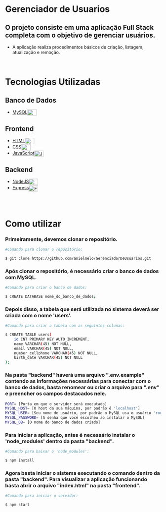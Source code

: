 # Gerenciador de Usuarios
## O projeto consiste em uma aplicação Full Stack completa com o objetivo de gerenciar usuários.
 - A aplicação realiza procedimentos básicos de criação, listagem, atualização e remoção.

<br>

# Tecnologias Utilizadas
## Banco de Dados

 - <a href="https://www.mysql.com/">MySQL</a><img align="center" alt="MySQL" height="20" width="30" src="https://cdn.jsdelivr.net/gh/devicons/devicon/icons/mysql/mysql-original.svg">
## Frontend

 - <a href="https://www.w3schools.com/html/">HTML</a><img align="center" alt="HTML" height="20" width="30" src="https://cdn.jsdelivr.net/gh/devicons/devicon/icons/html5/html5-original.svg">
 - <a href="https://www.w3schools.com/css/">CSS</a><img align="center" alt="CSS" height="20" width="30" src="https://cdn.jsdelivr.net/gh/devicons/devicon/icons/css3/css3-original.svg">
 - <a href="https://www.javascript.com/">JavaScript</a><img align="center" alt="JavaScript" height="20" width="30" src="https://cdn.jsdelivr.net/gh/devicons/devicon/icons/javascript/javascript-original.svg">
## Backend

 - <a href="https://nodejs.org/en/">NodeJS</a><img align="center" alt="NodeJS" height="20" width="30" src="https://cdn.jsdelivr.net/gh/devicons/devicon/icons/nodejs/nodejs-original.svg">
 - <a href="https://expressjs.com/">Express</a><img align="center" alt="Express" height="20" width="30" src="https://cdn.jsdelivr.net/gh/devicons/devicon/icons/express/express-original.svg">
 
<br>
<br>

# Como utilizar

### Primeiramente, devemos clonar o repositório.

```bash
#Comando para clonar o repositório:

$ git clone https://github.com/anielmelo/GerenciadorDeUsuarios.git
```

### Após clonar o repositório, é necessário criar o banco de dados com MySQL.

```bash
#Comando para criar o banco de dados:

$ CREATE DATABASE nome_do_banco_de_dados;
```

### Depois disso, a tabela que será utilizada no sistema deverá ser criada com o nome 'users'.

```bash
#Comando para criar a tabela com as seguintes colunas:

$ CREATE TABLE users(
    id INT PRIMARY KEY AUTO_INCREMENT,
    name VARCHAR(45) NOT NULL,
    email VARCHAR(45) NOT NULL,
    number_cellphone VARCHAR(45) NOT NULL,
    birth_date VARCHAR(45) NOT NULL
);
```
### Na pasta "backend" haverá uma arquivo ".env.example" contendo as informações necessárias para conectar com o banco de dados, basta renomear ou criar o arquivo para ".env" e preencher os campos destacados nele.

```bash
PORT= [Porta em que o servidor será executado]
MYSQL_HOST= [O host da sua máquina, por padrão é 'localhost']
MYSQL_USER= [Seu nome de usuário, por padrão o MySQL usa o usuário 'root']
MYSQL_PASSWORD= [A senha que você escolheu ao instalar o MySQL]
MYSQL_DB= [O nome do banco de dados criado]
```

### Para iniciar a aplicação, antes é necessário instalar o 'node_modules' dentro da pasta "backend".

```bash
#Comando para baixar o 'node_modules':

$ npm install
```
### Agora basta iniciar o sistema executando o comando dentro da pasta "backend". Para visualizar a aplicação funcionando basta abrir o arquivo "index.html" na pasta "frontend".

```bash
#Comando para iniciar o servidor:

$ npm start
```

<br>
